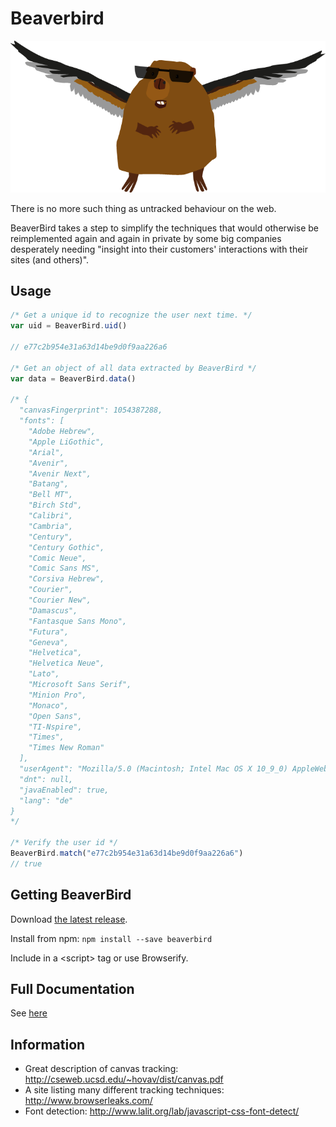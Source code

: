 Beaverbird
========

![Always there, tracking you](https://raw.githubusercontent.com/AlexanderSelzer/beaverbird/master/beaverbird.png)

There is no more such thing as untracked behaviour on the web.

BeaverBird takes a step to simplify the techniques that would otherwise be reimplemented again and again
in private by some big companies desperately needing "insight into their customers' interactions with their sites (and others)".

## Usage

```JavaScript
/* Get a unique id to recognize the user next time. */
var uid = BeaverBird.uid()

// e77c2b954e31a63d14be9d0f9aa226a6

/* Get an object of all data extracted by BeaverBird */
var data = BeaverBird.data()

/* {
  "canvasFingerprint": 1054387288,
  "fonts": [
    "Adobe Hebrew",
    "Apple LiGothic",
    "Arial",
    "Avenir",
    "Avenir Next",
    "Batang",
    "Bell MT",
    "Birch Std",
    "Calibri",
    "Cambria",
    "Century",
    "Century Gothic",
    "Comic Neue",
    "Comic Sans MS",
    "Corsiva Hebrew",
    "Courier",
    "Courier New",
    "Damascus",
    "Fantasque Sans Mono",
    "Futura",
    "Geneva",
    "Helvetica",
    "Helvetica Neue",
    "Lato",
    "Microsoft Sans Serif",
    "Minion Pro",
    "Monaco",
    "Open Sans",
    "TI-Nspire",
    "Times",
    "Times New Roman"
  ],
  "userAgent": "Mozilla/5.0 (Macintosh; Intel Mac OS X 10_9_0) AppleWebKit/537.36 (KHTML, like Gecko) Chrome/36.0.1985.125 Safari/537.36",
  "dnt": null,
  "javaEnabled": true,
  "lang": "de"
}
*/

/* Verify the user id */
BeaverBird.match("e77c2b954e31a63d14be9d0f9aa226a6")
// true
```

## Getting BeaverBird

Download [the latest release](https://github.com/AlexanderSelzer/BeaverBird/releases).

Install from npm: `npm install --save beaverbird`

Include in a &lt;script&gt; tag or use Browserify.

## Full Documentation

See [here](https://github.com/AlexanderSelzer/BeaverBird/blob/master/docs/BeaverBird.md)

## Information

* Great description of canvas tracking: http://cseweb.ucsd.edu/~hovav/dist/canvas.pdf
* A site listing many different tracking techniques: http://www.browserleaks.com/
* Font detection: http://www.lalit.org/lab/javascript-css-font-detect/

